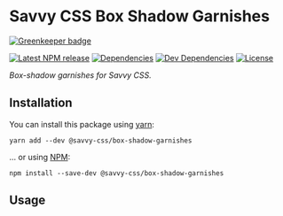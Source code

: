 # Savvy CSS Box Shadow Garnishes

[![Greenkeeper badge](https://badges.greenkeeper.io/savvy-css/box-shadow-garnishes.svg)](https://greenkeeper.io/)

[![Latest NPM release][npm-badge]][npm-badge-url]
[![Dependencies][dependencies-badge]][dependencies-badge-url]
[![Dev Dependencies][devDependencies-badge]][devDependencies-badge-url]
[![License][license-badge]][license-badge-url]

_Box-shadow garnishes for Savvy CSS._

## Installation

You can install this package using [yarn](https://yarnpkg.com/en/docs/install):

```shell
yarn add --dev @savvy-css/box-shadow-garnishes
```

... or using [NPM](https://docs.npmjs.com/getting-started/installing-node):

```shell
npm install --save-dev @savvy-css/box-shadow-garnishes
```

## Usage


[npm-badge]: https://img.shields.io/npm/v/@savvy-css/box-shadow-garnishes.svg
[npm-badge-url]: https://www.npmjs.com/package/@savvy-css/box-shadow-garnishes
[license-badge]: https://img.shields.io/npm/l/@savvy-css/box-shadow-garnishes.svg
[license-badge-url]: LICENSE
[dependencies-badge]: https://img.shields.io/david/savvy-css/box-shadow-garnishes.svg
[dependencies-badge-url]: https://david-dm.org/savvy-css/box-shadow-garnishes
[devDependencies-badge]: https://img.shields.io/david/dev/savvy-css/box-shadow-garnishes.svg
[devDependencies-badge-url]: https://david-dm.org/savvy-css/box-shadow-garnishes#info=devDependencies

